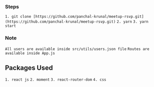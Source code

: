 ### Steps 
`1. git clone [https://github.com/panchal-krunal/meetup-rsvp.git] (https://github.com/panchal-krunal/meetup-rsvp.git)`
`2. yarn`
`3. yarn start`

### Note
`All users are available inside src/utils/users.json file`
`Routes are available inside App.js`

## Packages Used 
`1. react js`
`2. moment`
`3. react-router-dom`
`4. css`
